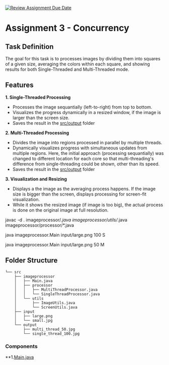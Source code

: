 [![Review Assignment Due Date](https://classroom.github.com/assets/deadline-readme-button-22041afd0340ce965d47ae6ef1cefeee28c7c493a6346c4f15d667ab976d596c.svg)](https://classroom.github.com/a/YybNWfh8)

# Assignment 3 - Concurrency

## Task Definition

The goal for this task is to processes images by dividing them into squares of a given size, averaging the colors within each square, and showing results for both Single-Threaded and Multi-Threaded mode. 

## Features

**1. Single-Threaded Processing**

 - Processes the image sequantially (left-to-right) from top to bottom.
 - Visualizes the progress dynamically in a resized window, if the image is larger than the screen size.
 - Saves the result in the [src/output](output/) folder

**2. Multi-Threaded Processing**

 - Divides the image into regions processed in parallel by multiple threads. 
 - Dynamically visualizes progress with simultaneous updates from multiple regions. Here, the initial approach (processing sequantially) was changed to different location for each core so that multi-threading's difference from single-threading could be shown, other than its speed.
 - Saves the result in the [src/output](output/) folder

**3. Visualization and Resizing**

 - Displays a the image as the averaging process happens. If the image size is bigger than the screen, displays processing for screen-fit visualization.
 - While it shows the resized image (if image is too big), the actual process is done on the original image at full resolution.


javac -d . imageprocessor/*.java imageprocessor/utils/*.java imageprocessor/processor/*.java

java imageprocessor.Main input/large.png 100 S

java imageprocessor.Main input/large.png 50 M 


## Folder Structure
```
└── src
    ├── imageprocessor
    │   ├── Main.java
    │   ├── processor
    │   │   ├── MultiThreadProcessor.java
    │   │   └── SingleThreadProcessor.java
    │   └── utils
    │       ├── ImageUtils.java
    │       └── ScreenUtils.java
    ├── input
    │   ├── large.png
    │   └── small.jpg
    └── output
        ├── multi_thread_50.jpg
        └── single_thread_100.jpg
```

### Components 

**1.[Main.java](src/imageprocessor/Main.java)